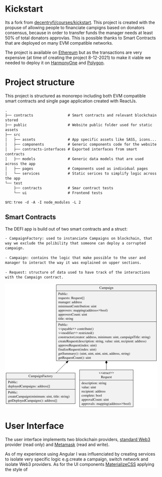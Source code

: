 # Kickstart

Its a fork from [decentryfi/courses/kickstart](https://github.com/decentryfi/courses/tree/main/kickstart). This project is created with the propuse of allowing people to financiate campigns based on donators consensus, because in order to transfer funds the manager needs at least 50% of total donators approvlas. This is possible thanks to Smart Contracts that are deployed on many EVM compatible networks.

The project is available on [Ethereum](https://ethereum.org/en/) but as the transactions are very expensive (at time of creating the project 8-12-2021) to make it viable we needed to deploy it on [HarmonyOne](https://www.harmony.one/) and [Polygon](https://polygon.technology/).

# Project structure

This project is structured as monorepo including both EVM compatible smart contracts and single page application created with ReactJs.

```
.
├── contracts                # Smart contracts and relevant blockchain stored
├── public                   # Website public folder used for static assets
├── src                     
│   ├── assets               # App specific assets like SASS, icons...
│   ├── components           # Generic components code for the website
│   ├── contracts-interfaces # Exported interfaces from smart contracts
│   ├── models               # Generic data models that are used across the app
│   ├── pages                # Components used as individual pages
│   └── services             # Static serices to simplify logic across the app
└── test
    ├── contracts            # Smar contract tests
    └── ui                   # Frontend tests
```
src: ```tree -d -A -I node_modules -L 2```

## Smart Contracts

The DEFI app is build out of two smart contracts and a struct:

    - CampaignFactory: used to instanciate Campaigns on blockchain, that way we exclude the polibility that someone can deploy a corrupted campaign.

    - Campaign: contains the logic that make possible to the user and manager to interact the way it was explained on upper sections.

    - Request: structure of data used to have track of the interactions with the Campaign contract.

![ERD](./public/contracts-erd.svg)

# User Interface

The user interface implements two blockchain providers, [standard Web3](https://www.npmjs.com/package/web3) provider (read only) and [Metamask](https://www.npmjs.com/package/@metamask/detect-provider)   (read and write). 

As of my experience using Angular I was influenciated by creating services to isolate very specific logic e.g.create a campaign, switch network and isolate Web3 providers. As for the UI components [MaterializeCSS](https://react-materialize.github.io/react-materialize/?path=/story/*) applying the style of 